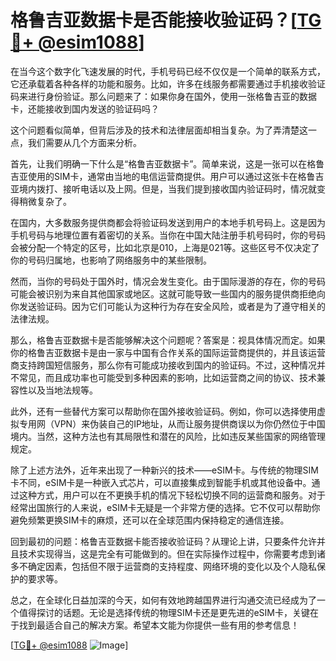 # 格鲁吉亚数据卡是否能接收验证码？[[TG💪+ @esim1088](https://t.me/s/esim1088)]

在当今这个数字化飞速发展的时代，手机号码已经不仅仅是一个简单的联系方式，它还承载着各种各样的功能和服务。比如，许多在线服务都需要通过手机接收验证码来进行身份验证。那么问题来了：如果你身在国外，使用一张格鲁吉亚的数据卡，还能接收到国内发送的验证码吗？

这个问题看似简单，但背后涉及的技术和法律层面却相当复杂。为了弄清楚这一点，我们需要从几个方面来分析。

首先，让我们明确一下什么是“格鲁吉亚数据卡”。简单来说，这是一张可以在格鲁吉亚使用的SIM卡，通常由当地的电信运营商提供。用户可以通过这张卡在格鲁吉亚境内拨打、接听电话以及上网。但是，当我们提到接收国内验证码时，情况就变得稍微复杂了。

在国内，大多数服务提供商都会将验证码发送到用户的本地手机号码上。这是因为手机号码与地理位置有着密切的关系。当你在中国大陆注册手机号码时，你的号码会被分配一个特定的区号，比如北京是010，上海是021等。这些区号不仅决定了你的号码归属地，也影响了网络服务中的某些限制。

然而，当你的号码处于国外时，情况会发生变化。由于国际漫游的存在，你的号码可能会被识别为来自其他国家或地区。这就可能导致一些国内的服务提供商拒绝向你发送验证码。因为它们可能认为这种行为存在安全风险，或者是为了遵守相关的法律法规。

那么，格鲁吉亚数据卡是否能够解决这个问题呢？答案是：视具体情况而定。如果你的格鲁吉亚数据卡是由一家与中国有合作关系的国际运营商提供的，并且该运营商支持跨国短信服务，那么你有可能成功接收到国内的验证码。不过，这种情况并不常见，而且成功率也可能受到多种因素的影响，比如运营商之间的协议、技术兼容性以及当地法规等。

此外，还有一些替代方案可以帮助你在国外接收验证码。例如，你可以选择使用虚拟专用网（VPN）来伪装自己的IP地址，从而让服务提供商误以为你仍然位于中国境内。当然，这种方法也有其局限性和潜在的风险，比如违反某些国家的网络管理规定。

除了上述方法外，近年来出现了一种新兴的技术——eSIM卡。与传统的物理SIM卡不同，eSIM卡是一种嵌入式芯片，可以直接集成到智能手机或其他设备中。通过这种方式，用户可以在不更换手机的情况下轻松切换不同的运营商和服务。对于经常出国旅行的人来说，eSIM卡无疑是一个非常方便的选择。它不仅可以帮助你避免频繁更换SIM卡的麻烦，还可以在全球范围内保持稳定的通信连接。

回到最初的问题：格鲁吉亚数据卡能否接收验证码？从理论上讲，只要条件允许并且技术实现得当，这是完全有可能做到的。但在实际操作过程中，你需要考虑到诸多不确定因素，包括但不限于运营商的支持程度、网络环境的变化以及个人隐私保护的要求等。

总之，在全球化日益加深的今天，如何有效地跨越国界进行沟通交流已经成为了一个值得探讨的话题。无论是选择传统的物理SIM卡还是更先进的eSIM卡，关键在于找到最适合自己的解决方案。希望本文能为你提供一些有用的参考信息！

[[TG💪+ @esim1088](https://t.me/s/esim1088) ![Image](https://i.postimg.cc/4NQfJmqS/Snipaste-2025-05-13-00-14-12.png)]